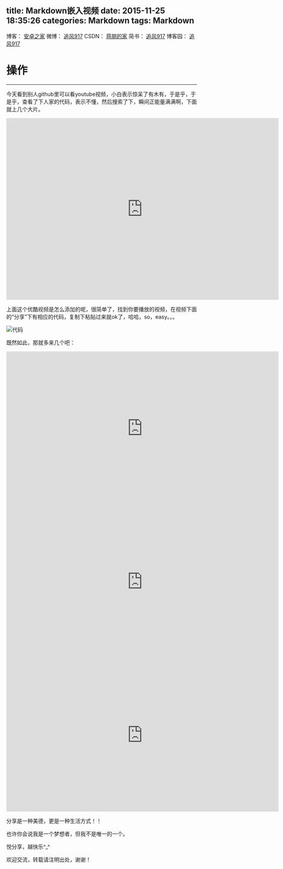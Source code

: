 title: Markdown嵌入视频
date: 2015-11-25 18:35:26
categories: Markdown
tags: Markdown
---

博客：	[安卓之家](http://jp1017.gitcafe.io/)
微博：	[追风917](http://weibo.com/1321395433/profile?topnav=1&wvr=6)
CSDN：	[蒋朋的家](http://blog.csdn.net/u010331406)
简书：	[追风917](http://www.jianshu.com/users/8cb49b5ad78b/latest_articles)
博客园：	[追风917](http://www.cnblogs.com/jp1017/)

# 操作
---

今天看到别人github里可以看youtube视频，小白表示惊呆了有木有，于是乎，于是乎，查看了下人家的代码，表示不懂，然后搜索了下，瞬间正能量满满啊，下面就上几个大片。

<iframe height=480 width=720 src="http://player.youku.com/embed/XMzcxNzA2OTA4" frameborder=0 allowfullscreen></iframe>

<!--more-->

上面这个优酷视频是怎么添加的呢，很简单了，找到你要播放的视频，在视频下面的“分享”下有相应的代码，复制下粘贴过来就ok了，哈哈，so，easy。。。

![代码](http://7xlah4.com1.z0.glb.clouddn.com/20151103182527.jpg)

既然如此，那就多来几个吧：

<iframe src="https://player.vimeo.com/video/134128443?color=ffffff&title=0&byline=0&portrait=0&badge=0" width="720" height="405" frameborder="0" webkitallowfullscreen mozallowfullscreen allowfullscreen></iframe>

<iframe width="720" height="405" src="https://www.youtube.com/embed/DVwHCGAr_OE" frameborder="0" allowfullscreen></iframe>

<iframe width="720" height="405" src="https://www.youtube.com/embed/XLoeIjG9Ps0" frameborder="0" allowfullscreen></iframe>



分享是一种美德，更是一种生活方式！！

也许你会说我是一个梦想者，但我不是唯一的一个。

悦分享，越快乐^_^

欢迎交流，转载请注明出处，谢谢！